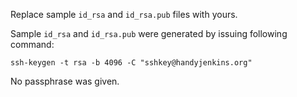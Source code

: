 Replace sample `id_rsa` and `id_rsa.pub` files with yours.

Sample `id_rsa` and `id_rsa.pub` were generated by issuing following command:

```
ssh-keygen -t rsa -b 4096 -C "sshkey@handyjenkins.org"
```

No passphrase  was given.